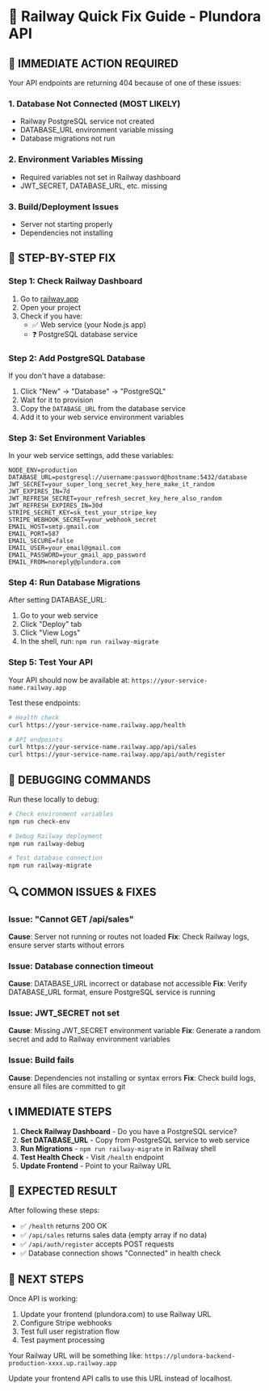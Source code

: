 # 🚂 Railway Quick Fix Guide - Plundora API

## 🚨 IMMEDIATE ACTION REQUIRED

Your API endpoints are returning 404 because of one of these issues:

### 1. Database Not Connected (MOST LIKELY)
- Railway PostgreSQL service not created
- DATABASE_URL environment variable missing
- Database migrations not run

### 2. Environment Variables Missing
- Required variables not set in Railway dashboard
- JWT_SECRET, DATABASE_URL, etc. missing

### 3. Build/Deployment Issues
- Server not starting properly
- Dependencies not installing

## 🔧 STEP-BY-STEP FIX

### Step 1: Check Railway Dashboard
1. Go to [railway.app](https://railway.app)
2. Open your project
3. Check if you have:
   - ✅ Web service (your Node.js app)
   - ❓ PostgreSQL database service

### Step 2: Add PostgreSQL Database
If you don't have a database:
1. Click "New" → "Database" → "PostgreSQL"
2. Wait for it to provision
3. Copy the `DATABASE_URL` from the database service
4. Add it to your web service environment variables

### Step 3: Set Environment Variables
In your web service settings, add these variables:

```env
NODE_ENV=production
DATABASE_URL=postgresql://username:password@hostname:5432/database
JWT_SECRET=your_super_long_secret_key_here_make_it_random
JWT_EXPIRES_IN=7d
JWT_REFRESH_SECRET=your_refresh_secret_key_here_also_random
JWT_REFRESH_EXPIRES_IN=30d
STRIPE_SECRET_KEY=sk_test_your_stripe_key
STRIPE_WEBHOOK_SECRET=your_webhook_secret
EMAIL_HOST=smtp.gmail.com
EMAIL_PORT=587
EMAIL_SECURE=false
EMAIL_USER=your_email@gmail.com
EMAIL_PASSWORD=your_gmail_app_password
EMAIL_FROM=noreply@plundora.com
```

### Step 4: Run Database Migrations
After setting DATABASE_URL:
1. Go to your web service
2. Click "Deploy" tab
3. Click "View Logs"
4. In the shell, run: `npm run railway-migrate`

### Step 5: Test Your API
Your API should now be available at:
`https://your-service-name.railway.app`

Test these endpoints:
```bash
# Health check
curl https://your-service-name.railway.app/health

# API endpoints
curl https://your-service-name.railway.app/api/sales
curl https://your-service-name.railway.app/api/auth/register
```

## 🐛 DEBUGGING COMMANDS

Run these locally to debug:
```bash
# Check environment variables
npm run check-env

# Debug Railway deployment
npm run railway-debug

# Test database connection
npm run railway-migrate
```

## 🔍 COMMON ISSUES & FIXES

### Issue: "Cannot GET /api/sales"
**Cause**: Server not running or routes not loaded
**Fix**: Check Railway logs, ensure server starts without errors

### Issue: Database connection timeout
**Cause**: DATABASE_URL incorrect or database not accessible
**Fix**: Verify DATABASE_URL format, ensure PostgreSQL service is running

### Issue: JWT_SECRET not set
**Cause**: Missing JWT_SECRET environment variable
**Fix**: Generate a random secret and add to Railway environment variables

### Issue: Build fails
**Cause**: Dependencies not installing or syntax errors
**Fix**: Check build logs, ensure all files are committed to git

## 📞 IMMEDIATE STEPS

1. **Check Railway Dashboard** - Do you have a PostgreSQL service?
2. **Set DATABASE_URL** - Copy from PostgreSQL service to web service
3. **Run Migrations** - `npm run railway-migrate` in Railway shell
4. **Test Health Check** - Visit `/health` endpoint
5. **Update Frontend** - Point to your Railway URL

## 🎯 EXPECTED RESULT

After following these steps:
- ✅ `/health` returns 200 OK
- ✅ `/api/sales` returns sales data (empty array if no data)
- ✅ `/api/auth/register` accepts POST requests
- ✅ Database connection shows "Connected" in health check

## 🚀 NEXT STEPS

Once API is working:
1. Update your frontend (plundora.com) to use Railway URL
2. Configure Stripe webhooks
3. Test full user registration flow
4. Test payment processing

Your Railway URL will be something like:
`https://plundora-backend-production-xxxx.up.railway.app`

Update your frontend API calls to use this URL instead of localhost.

